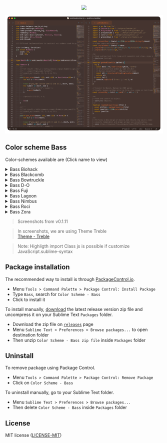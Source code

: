 <p align="center">
    <a href="" title="Sublime Version">
        <img src="https://img.shields.io/badge/Build_for_Sublime_text-4143-orange?style=flat&logo=sublime-text"/>
    </a>
</p>

![Color Scheme Bass](assets/screenshots-v0111.gif)

## Color scheme Bass

Color-schemes available are (Click name to view)

<details>
  <summary>Bass Biohack</summary>
  <img src="assets/biohack-v0111.png" name="Biohack">
</details>
<details>
  <summary>Bass Blackcomb</summary>
  <img src="assets/blackcomb-v0111.png" name="Blackcomb">
</details>
<details>
  <summary>Bass Bowtruckle</summary>
  <img src="assets/bowtruckle-v0111.png" name="Bowtruckle">
</details>
<details>
  <summary>Bass D-O</summary>
  <img src="assets/d-o-v0111.png" name="D-O">
</details>
<details>
  <summary>Bass Fuji</summary>
  <img src="assets/fuji-v0111.png" name="Fuji">
</details>
<details>
  <summary>Bass Lagoon</summary>
  <img src="assets/lagoon-v0111.png" name="Lagoon">
</details>
<details>
  <summary>Bass Nimbus</summary>
  <img src="assets/nimbus-v0111.png" name="Nimbus">
</details>
<details>
  <summary>Bass Roci</summary>
  <img src="assets/roci-v0111.png" name="Roci">
</details>
<details>
  <summary>Bass Zora</summary>
  <img src="assets/zora-v0111.png" name="Zora">
</details>

> Screenshots from v0.1.11

> In screenshots, we are using Theme Treble  
[Theme - Treble](https://github.com/53v3n3d4/Theme-Treble)  

> Note: Highligth import Class js is possible if customize JavaScript.sublime-syntax

## Package installation

The recommended way to install is through [PackageControl.io](https://packagecontrol.io/packages/Color%20Scheme%20-%20Bass).  
- Menu `Tools > Command Palette > Package Control: Install Package`  
- Type `Bass`, search for `Color Scheme - Bass`  
- Click to install it  

To install manually, [download](https://github.com/53v3n3d4/Color-Scheme-Bass/releases) the latest release version zip file and uncompress it on your Sublime Text `Packages` folder.  
- Download the zip file on [`releases`](https://github.com/53v3n3d4/Color-Scheme-Bass/releases) page  
- Menu `Sublime Text > Preferences > Browse packages...` to open destination folder  
- Then unzip `Color Scheme - Bass zip file` inside `Packages` folder  

## Uninstall

To remove package using Package Control.  
- Menu `Tools > Command Palette > Package Control: Remove Package`  
- Click on `Color Scheme - Bass`  

To uninstall manually, go to your Sublime Text folder.  
- Menu `Sublime Text > Preferences > Browse packages...`  
- Then delete `Color Scheme - Bass` inside `Packages` folder  

## License

MIT license ([LICENSE-MIT](LICENSE))
